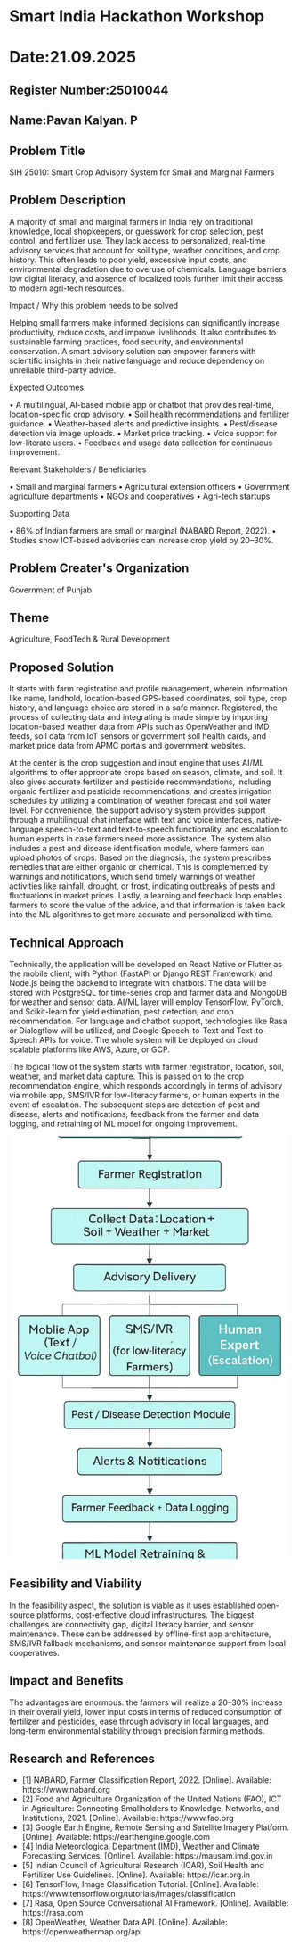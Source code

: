 # Smart India Hackathon Workshop
# Date:21.09.2025
## Register Number:25010044
## Name:Pavan Kalyan. P
## Problem Title
SIH 25010: Smart Crop Advisory System for Small and Marginal Farmers
## Problem Description
A majority of small and marginal farmers in India rely on traditional knowledge, local shopkeepers, or guesswork for crop selection, pest control, and fertilizer use. They lack access to personalized, real-time advisory services that account for soil type, weather conditions, and crop history. This often leads to poor yield, excessive input costs, and environmental degradation due to overuse of chemicals. Language barriers, low digital literacy, and absence of localized tools further limit their access to modern agri-tech resources.

Impact / Why this problem needs to be solved

Helping small farmers make informed decisions can significantly increase productivity, reduce costs, and improve livelihoods. It also contributes to sustainable farming practices, food security, and environmental conservation. A smart advisory solution can empower farmers with scientific insights in their native language and reduce dependency on unreliable third-party advice.

Expected Outcomes

• A multilingual, AI-based mobile app or chatbot that provides real-time, location-specific crop advisory.
• Soil health recommendations and fertilizer guidance.
• Weather-based alerts and predictive insights.
• Pest/disease detection via image uploads.
• Market price tracking.
• Voice support for low-literate users.
• Feedback and usage data collection for continuous improvement.

Relevant Stakeholders / Beneficiaries

• Small and marginal farmers
• Agricultural extension officers
• Government agriculture departments
• NGOs and cooperatives
• Agri-tech startups

Supporting Data

• 86% of Indian farmers are small or marginal (NABARD Report, 2022).
• Studies show ICT-based advisories can increase crop yield by 20–30%.

## Problem Creater's Organization
Government of Punjab

## Theme
Agriculture, FoodTech & Rural Development

## Proposed Solution
<p>It starts with farm registration and profile management, wherein information like name, landhold, location-based GPS-based coordinates, soil type, crop history, and language choice are stored in a safe manner. Registered, the process of collecting data and integrating is made simple by importing location-based weather data from APIs such as OpenWeather and IMD feeds, soil data from IoT sensors or government soil health cards, and market price data from APMC portals and government websites.</p>
<p>At the center is the crop suggestion and input engine that uses AI/ML algorithms to offer appropriate crops based on season, climate, and soil. It also gives accurate fertilizer and pesticide recommendations, including organic fertilizer and pesticide recommendations, and creates irrigation schedules by utilizing a combination of weather forecast and soil water level. For convenience, the support advisory system provides support through a multilingual chat interface with text and voice interfaces, native-language speech-to-text and text-to-speech functionality, and escalation to human experts in case farmers need more assistance.
The system also includes a pest and disease identification module, where farmers can upload photos of crops. Based on the diagnosis, the system prescribes remedies that are either organic or chemical. This is complemented by warnings and notifications, which send timely warnings of weather activities like rainfall, drought, or frost, indicating outbreaks of pests and fluctuations in market prices. Lastly, a learning and feedback loop enables farmers to score the value of the advice, and that information is taken back into the ML algorithms to get more accurate and personalized with time.</p>


## Technical Approach
<p>Technically, the application will be developed on React Native or Flutter as the mobile client, with Python (FastAPI or Django REST Framework) and Node.js being the backend to integrate with chatbots. The data will be stored with PostgreSQL for time-series crop and farmer data and MongoDB for weather and sensor data. AI/ML layer will employ TensorFlow, PyTorch, and Scikit-learn for yield estimation, pest detection, and crop recommendation. For language and chatbot support, technologies like Rasa or Dialogflow will be utilized, and Google Speech-to-Text and Text-to-Speech APIs for voice. The whole system will be deployed on cloud scalable platforms like AWS, Azure, or GCP.</p>

<p>The logical flow of the system starts with farmer registration, location, soil, weather, and market data capture. This is passed on to the crop recommendation engine, which responds accordingly in terms of advisory via mobile app, SMS/IVR for low-literacy farmers, or human experts in the event of escalation. The subsequent steps are detection of pest and disease, alerts and notifications, feedback from the farmer and data logging, and retraining of ML model for ongoing improvement.</p>

![alt text](<flowchart.jpeg>)

## Feasibility and Viability
In the feasibility aspect, the solution is viable as it uses established open-source platforms, cost-effective cloud infrastructures. The biggest challenges are connectivity gap, digital literacy barrier, and sensor maintenance. These can be addressed by offline-first app architecture, SMS/IVR fallback mechanisms, and sensor maintenance support from local cooperatives.

## Impact and Benefits
The advantages are enormous: the farmers will realize a 20–30% increase in their overall yield, lower input costs in terms of reduced consumption of fertilizer and pesticides, ease through advisory in local languages, and long-term environmental stability through precision farming methods.


## Research and References
<ul>
<li>[1] NABARD, Farmer Classification Report, 2022. [Online]. Available: https://www.nabard.org
<li>[2] Food and Agriculture Organization of the United Nations (FAO), ICT in Agriculture: Connecting Smallholders to Knowledge, Networks, and Institutions, 2021. [Online]. Available: https://www.fao.org
<li>[3] Google Earth Engine, Remote Sensing and Satellite Imagery Platform. [Online]. Available: https://earthengine.google.com
<li>[4] India Meteorological Department (IMD), Weather and Climate Forecasting Services. [Online]. Available: https://mausam.imd.gov.in
<li>[5] Indian Council of Agricultural Research (ICAR), Soil Health and Fertilizer Use Guidelines. [Online]. Available: https://icar.org.in
<li>[6] TensorFlow, Image Classification Tutorial. [Online]. Available: https://www.tensorflow.org/tutorials/images/classification
<li>[7] Rasa, Open Source Conversational AI Framework. [Online]. Available: https://rasa.com
<li>[8] OpenWeather, Weather Data API. [Online]. Available: https://openweathermap.org/api
</ul>
